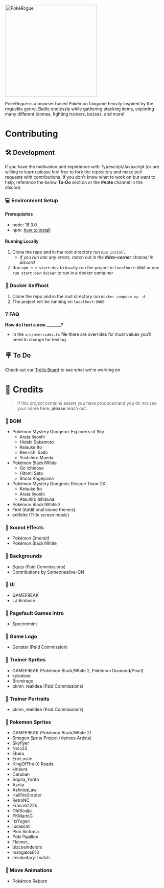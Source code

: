 <picture><img src="./public/images/logo.png" width="300" alt="PokéRogue"></picture>

PokéRogue is a browser based Pokémon fangame heavily inspired by the roguelite genre. Battle endlessly while gathering stacking items, exploring many different biomes, fighting trainers, bosses, and more! 

# Contributing
## 🛠️ Development
If you have the motivation and experience with Typescript/Javascript (or are willing to learn) please feel free to fork the repository and make pull requests with contributions. If you don't know what to work on but want to help, reference the below **To-Do** section or the **#vote** channel in the discord. 

### 💻 Environment Setup
#### Prerequisites
- node: 18.3.0
- npm: [how to install](https://docs.npmjs.com/downloading-and-installing-node-js-and-npm)

#### Running Locally
1. Clone the repo and in the root directory run `npm install`
    - *if you run into any errors, reach out in the **#dev-corner** channel in discord*
2. Run `npm run start:dev` to locally run the project in `localhost:8000` or `npm run start:dev:docker` to run in a docker container

### 🐳 Docker Selfhost

1. Clone the repo and in the root directory run `docker compose up -d`
2. The project will be running on `localhost:8000`

### ❔ FAQ 

**How do I test a new _______?**
- In the `src/overrides.ts` file there are overrides for most values you'll need to change for testing


## 🪧 To Do
Check out our [Trello Board](https://trello.com/b/z10B703R/pokerogue-board) to see what we're working on

# 📝 Credits
> If this project contains assets you have produced and you do not see your name here, **please** reach out.

### 🎵 BGM
  - Pokémon Mystery Dungeon: Explorers of Sky
    - Arata Iiyoshi
    - Hideki Sakamoto
    - Keisuke Ito
    - Ken-ichi Saito
    - Yoshihiro Maeda
  - Pokémon Black/White
    - Go Ichinose
    - Hitomi Sato
    - Shota Kageyama
  - Pokémon Mystery Dungeon: Rescue Team DX
    - Keisuke Ito
    - Arata Iiyoshi
    - Atsuhiro Ishizuna
  - Pokémon Black/White 2
  - Firel (Additional biome themes)
  - edifette (Title screen music)

### 🎵 Sound Effects
  - Pokémon Emerald
  - Pokémon Black/White

### 🎨 Backgrounds
  - Squip (Paid Commissions)
  - Contributions by Someonealive-QN

### 🎨 UI
  - GAMEFREAK
  - LJ Birdman

### 🎨 Pagefault Games Intro
  - Spectremint

### 🎨 Game Logo
  - Gonstar (Paid Commission)

### 🎨 Trainer Sprites
  - GAMEFREAK (Pokémon Black/White 2, Pokémon Diamond/Pearl)
  - kyledove
  - Brumirage
  - pkmn_realidea (Paid Commissions)

### 🎨 Trainer Portraits
  - pkmn_realidea (Paid Commissions)

### 🎨 Pokemon Sprites
  - GAMEFREAK (Pokémon Black/White 2)
  - Smogon Sprite Project (Various Artists)
  - Skyflyer
  - Nolo33
  - Ebaru
  - EricLostie
  - KingOfThe-X-Roads
  - kiriaura
  - Caruban
  - Sopita_Yorita
  - Azrita
  - AshnixsLaw
  - Hellfire0raptor
  - RetroNC
  - Franark122k
  - OldSoulja
  - PKMarioG
  - ItsYugen
  - lucasomi
  - Pkm Sinfonia
  - Poki Papillon
  - Fleimer_
  - bizcoeindoloro
  - mangalos810
  - Involuntary-Twitch

### 🎨 Move Animations
  - Pokémon Reborn
